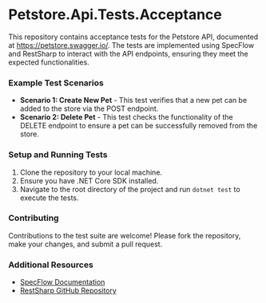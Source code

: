 # Petstore.Api.Tests.Acceptance

This repository contains acceptance tests for the Petstore API, documented at https://petstore.swagger.io/. 
The tests are implemented using SpecFlow and RestSharp to interact with the API endpoints, ensuring they meet the expected functionalities.

### Example Test Scenarios
- **Scenario 1: Create New Pet** - This test verifies that a new pet can be added to the store via the POST endpoint.
- **Scenario 2: Delete Pet** - This test checks the functionality of the DELETE endpoint to ensure a pet can be successfully removed from the store.

### Setup and Running Tests
1. Clone the repository to your local machine.
2. Ensure you have .NET Core SDK installed.
3. Navigate to the root directory of the project and run `dotnet test` to execute the tests.

### Contributing
Contributions to the test suite are welcome! Please fork the repository, make your changes, and submit a pull request.

### Additional Resources
- [SpecFlow Documentation](https://docs.specflow.org/projects/specflow/en/latest/)
- [RestSharp GitHub Repository](https://github.com/restsharp/RestSharp)



